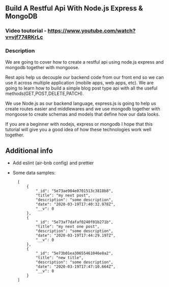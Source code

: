 ## Build A Restful Api With Node.js Express & MongoDB

### Video toutorial - https://www.youtube.com/watch?v=vjf774RKrLc

### Description
We are going to cover how to create a restful api using node.js express and mongodb together with mongoose.

Rest apis help us decouple our backend code from our front end so we can use it across multiple application (mobile apps, web apps, etc).
We are going to learn how to build a simple blog post type api with all the useful methods(GET,POST,DELETE,PATCH).

We use Node.js as our backend language, express.js is going to help us create routes easier and middlewares and we use mongodb together with mongoose to create schemas and models that define how our data looks.

If you are a beginner with nodejs, express or mongodb I hope that this tutorial will give you a good idea of how these technologies work well together.
    

## Additional info

- Add eslint (air-bnb config) and prettier

- Some data samples: 

        [
            {
                "_id": "5e73ae904e0701513c3818b8",
                "title": "my next post",
                "description": "some description",
                "date": "2020-03-19T17:40:32.978Z",
                "__v": 0
            },
            {
                "_id": "5e73af7dafaf0240f01b271b",
                "title": "my next one post",
                "description": "some description",
                "date": "2020-03-19T17:44:29.197Z",
                "__v": 0
            },
            {
                "_id": "5e73b01ea30655461046e8a2",
                "title": "new title",
                "description": "some description",
                "date": "2020-03-19T17:47:10.664Z",
                "__v": 0
            }
        ]